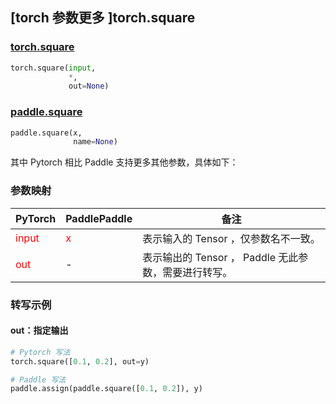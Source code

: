 ## [torch 参数更多 ]torch.square
### [torch.square](https://pytorch.org/docs/stable/generated/torch.square.html?highlight=square#torch.square)

```python
torch.square(input,
             *,
             out=None)
```

### [paddle.square](https://www.paddlepaddle.org.cn/documentation/docs/zh/api/paddle/square_cn.html)

```python
paddle.square(x,
              name=None)
```

其中 Pytorch 相比 Paddle 支持更多其他参数，具体如下：
### 参数映射
| PyTorch       | PaddlePaddle | 备注                                                   |
| ------------- | ------------ | ------------------------------------------------------ |
| <font color='red'> input </font> | <font color='red'> x </font> | 表示输入的 Tensor ，仅参数名不一致。  |
| <font color='red'> out </font> | -  | 表示输出的 Tensor ， Paddle 无此参数，需要进行转写。    |


### 转写示例
#### out：指定输出
```python
# Pytorch 写法
torch.square([0.1, 0.2], out=y)

# Paddle 写法
paddle.assign(paddle.square([0.1, 0.2]), y)
```
